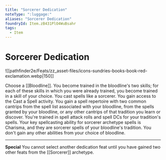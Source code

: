 ```yaml
---
title: "Sorcerer Dedication"
noteType: ":luggage:"
aliases: "Sorcerer Dedication"
foundryId: Item.zB431PlO4WuBsahr
tags:
  - Item
---
```


# Sorcerer Dedication
![[pathfinder2e/Feats/zz_asset-files/icons-sundries-books-book-red-exclamation.webp|150]]

Choose a [[Bloodline]]. You become trained in the bloodline's two skills; for each of these skills in which you were already trained, you become trained in a skill of your choice. You cast spells like a sorcerer. You gain access to the Cast a Spell activity. You gain a spell repertoire with two common cantrips from the spell list associated with your bloodline, from the spells granted by your bloodline, or any other cantrips of that tradition you learn or discover. You're trained in spell attack rolls and spell DCs for your tradition's spells. Your key spellcasting ability for sorcerer archetype spells is Charisma, and they are sorcerer spells of your bloodline's tradition. You don't gain any other abilities from your choice of bloodline.

* * *

**Special** You cannot select another dedication feat until you have gained two other feats from the [[Sorcerer]] archetype.
